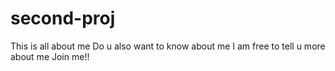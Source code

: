 # second-proj
This is all about me
Do u also want to know about me
I am free to tell u more about me
Join me!!
